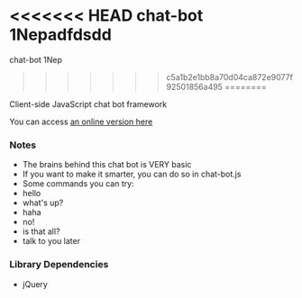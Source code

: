 <<<<<<< HEAD
chat-bot 1Nepadfdsdd
=======
chat-bot 1Nep
>>>>>>> c5a1b2e1bb8a70d04ca872e9077f92501856a495
========

Client-side JavaScript chat bot framework

You can access [an online version here](http://liouh.com/bot/)

### Notes

* The brains behind this chat bot is VERY basic
* If you want to make it smarter, you can do so in chat-bot.js
* Some commands you can try:
 * hello
 * what's up?
 * haha
 * no!
 * is that all?
 * talk to you later

### Library Dependencies

* jQuery
